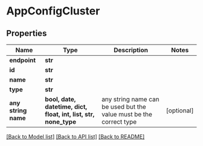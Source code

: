 # AppConfigCluster


## Properties
Name | Type | Description | Notes
------------ | ------------- | ------------- | -------------
**endpoint** | **str** |  | 
**id** | **str** |  | 
**name** | **str** |  | 
**type** | **str** |  | 
**any string name** | **bool, date, datetime, dict, float, int, list, str, none_type** | any string name can be used but the value must be the correct type | [optional]

[[Back to Model list]](../README.md#documentation-for-models) [[Back to API list]](../README.md#documentation-for-api-endpoints) [[Back to README]](../README.md)


